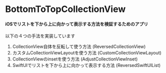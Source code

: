 # BottomToTopCollectionView
#### iOSでリストを下から上に向かって表示する方法を検証するためのアプリ
以下の４つの手法を実装しています
1. CollectionView自体を反転して使う方法 (ReversedCollectionView)
1. カスタムCollectionViewLayoutを使う方法 (CustomCollectionViewLayout)
1. CollectionViewのinsetを使う方法 (AdjustCollectionViewInset)
1. SwiftUIでリストを下から上に向かって表示する方法 (ReversedSwiftUIList)
